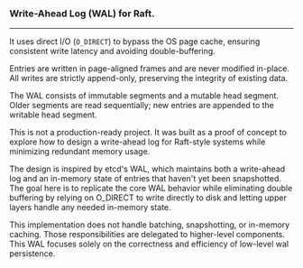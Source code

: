 ### Write-Ahead Log (WAL) for Raft.

-----------------
It uses direct I/O (`O_DIRECT`) to bypass the OS page cache, ensuring consistent write latency
and avoiding double-buffering.

Entries are written in page-aligned frames and are never modified in-place.
All writes are strictly append-only, preserving the integrity of existing data.

The WAL consists of immutable segments and a mutable head segment. Older segments are read
sequentially; new entries are appended to the writable head segment.

This is not a production-ready project. It was built as a proof of concept to explore
how to design a write-ahead log for Raft-style systems while minimizing redundant memory usage.

The design is inspired by etcd's WAL,
which maintains both a write-ahead log and an in-memory state of entries that haven't yet
been snapshotted. The goal here is to replicate the core WAL behavior while eliminating
double buffering by relying on O_DIRECT to write directly to disk and letting upper layers
handle any needed in-memory state.

This implementation does not handle batching, snapshotting, or in-memory caching.
Those responsibilities are delegated to higher-level components. This WAL focuses solely
on the correctness and efficiency of low-level wal persistence.
